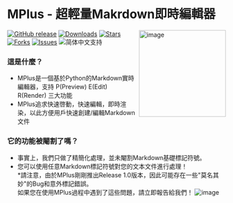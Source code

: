 # MPlus - 超輕量Makrdown即時編輯器

<img height="200" alt="image" src="https://github.com/user-attachments/assets/41599b55-4d0b-45be-982f-edf2c211dfb1" align="right">

[![GitHub release](https://img.shields.io/github/v/release/GongSunFangYun/MPlus?style=flat-square)]()
[![Downloads](https://img.shields.io/github/downloads/GongSunFangYun/MPlus/total?style=flat-square)]()
[![Stars](https://img.shields.io/github/stars/GongSunFangYun/MPlus?style=flat-square)]()
[![Forks](https://img.shields.io/github/forks/GongSunFangYun/MPlus?style=flat-square)]()
[![Issues](https://img.shields.io/github/issues/GongSunFangYun/MPlus?style=flat-square)]()
![简体中文支持](https://img.shields.io/badge/简体中文-支持-ff8c00?style=flat-square&labelColor=ff8c00&color=ffd700)

### 這是什麼？
- MPlus是一個基於Python的Markdown實時編輯器，支持 P(Preview) E(Edit) R(Render) 三大功能
- MPlus追求快速啓動，快速編輯，即時渲染，以此方便用戶快速創建/編輯Markdown文件

### 它的功能被閹割了嗎？
- 事實上，我們只做了精簡化處理，並未閹割Markdown基礎標記符號。
- 您可以使用任意Markdown標記符號對您的文本文件進行處理！  
*請注意，由於MPlus剛剛推出Release 1.0版本，因此可能存在一些"莫名其妙"的Bug和意外標記錯誤。  
如果您在使用MPlus過程中遇到了這些問題，請立即報告給我們！
![image](https://github.com/user-attachments/assets/4001fa61-bdd6-4d32-9055-21fe923292f9)
